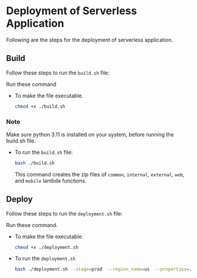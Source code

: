 # Deployment of Serverless Application

Following are the steps for the deployment of serverless application.

## Build

Follow these steps to run the `build.sh` file:

Run these command
- To make the file executable.
    ```sh
    chmod +x ./build.sh
    ```
 

### Note
Make sure python 3.11 is installed on your system, before running the build.sh file.

- To run the `build.sh` file:
    ```sh
    bash ./build.sh
    ```
   This command creates the zip files of `common`, `internal`, `external`, `web`, and `mobile` lambda functions.

## Deploy

Follow these steps to run the `deployment.sh` file:

Run these command.
- To make the file executable.
    ```sh
    chmod +x ./deployment.sh
    ```


- To run the `deployment.sh`
    ```sh
    bash ./deployment.sh --stage=prod  --region_name=us  --properties=./properties.yaml
    ```

